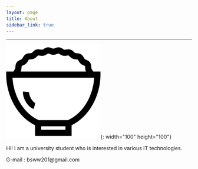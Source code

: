 ```yaml
---
layout: page
title: About
sidebar_link: true
---
```


------------------------------------------------

![boripap](./favicon.png){: width="100" height="100"}
<p class="message">
  Hi! I am a university student who is interested in various IT technologies.
</p>

<p class="message">
    G-mail : bsww201@gmail.com
</p>
